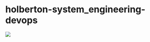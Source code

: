 # holberton-system_engineering-devops
<img src="https://encrypted-tbn0.gstatic.com/images?q=tbn:ANd9GcSTwYYCHhZCUi7kRer-CORXv86xHcucfITz5A&usqp=CAU">
